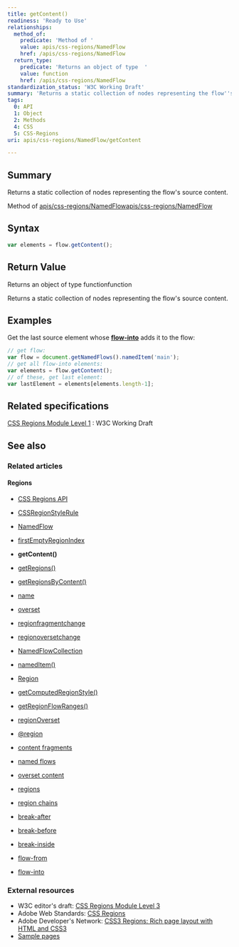 ```yaml
---
title: getContent()
readiness: 'Ready to Use'
relationships:
  method_of:
    predicate: 'Method of '
    value: apis/css-regions/NamedFlow
    href: /apis/css-regions/NamedFlow
  return_type:
    predicate: 'Returns an object of type  '
    value: function
    href: /apis/css-regions/NamedFlow
standardization_status: 'W3C Working Draft'
summary: 'Returns a static collection of nodes representing the flow''s source content.'
tags:
  0: API
  1: Object
  2: Methods
  4: CSS
  5: CSS-Regions
uri: apis/css-regions/NamedFlow/getContent

---
```

## <span>Summary</span>

Returns a static collection of nodes representing the flow's source content.

Method of [apis/css-regions/NamedFlow](/apis/css-regions/NamedFlow)[apis/css-regions/NamedFlow](/apis/css-regions/NamedFlow)

## <span>Syntax</span>

``` js
var elements = flow.getContent();
```

## <span>Return Value</span>

Returns an object of type functionfunction

Returns a static collection of nodes representing the flow's source content.

## <span>Examples</span>

Get the last source element whose [**flow-into**](/css/properties/flow-into) adds it to the flow:

``` js
// get flow:
var flow = document.getNamedFlows().namedItem('main');
// get all flow-into elements:
var elements = flow.getContent();
// of these, get last element:
var lastElement = elements[elements.length-1];
```

## <span>Related specifications</span>

[CSS Regions Module Level 1](http://www.w3.org/TR/css3-regions/)
:   W3C Working Draft

## <span>See also</span>

### <span>Related articles</span>

#### <span>Regions</span>

-   [CSS Regions API](/apis/css-regions)

-   [CSSRegionStyleRule](/apis/css-regions/CSSRegionStyleRule)

-   [NamedFlow](/apis/css-regions/NamedFlow)

-   [firstEmptyRegionIndex](/apis/css-regions/NamedFlow/firstEmptyRegionIndex)

-   **getContent()**

-   [getRegions()](/apis/css-regions/NamedFlow/getRegions)

-   [getRegionsByContent()](/apis/css-regions/NamedFlow/getRegionsByContent)

-   [name](/apis/css-regions/NamedFlow/name)

-   [overset](/apis/css-regions/NamedFlow/overset)

-   [regionfragmentchange](/apis/css-regions/NamedFlow/regionfragmentchange)

-   [regionoversetchange](/apis/css-regions/NamedFlow/regionoversetchange)

-   [NamedFlowCollection](/apis/css-regions/NamedFlowCollection)

-   [namedItem()](/apis/css-regions/NamedFlowCollection/namedItem)

-   [Region](/apis/css-regions/Region)

-   [getComputedRegionStyle()](/apis/css-regions/Region/getComputedRegionStyle)

-   [getRegionFlowRanges()](/apis/css-regions/Region/getRegionFlowRanges)

-   [regionOverset](/apis/css-regions/Region/regionOverset)

-   [@region](/css/atrules/@region)

-   [content fragments](/css/concepts/fragment)

-   [named flows](/css/concepts/named_flow)

-   [overset content](/css/concepts/overset)

-   [regions](/css/concepts/region)

-   [region chains](/css/concepts/region_chain)

-   [break-after](/css/properties/break-after)

-   [break-before](/css/properties/break-before)

-   [break-inside](/css/properties/break-inside)

-   [flow-from](/css/properties/flow-from)

-   [flow-into](/css/properties/flow-into)

### <span>External resources</span>

-   W3C editor's draft: [CSS Regions Module Level 3](http://dev.w3.org/csswg/css3-regions/)
-   Adobe Web Standards: [CSS Regions](http://html.adobe.com/webstandards/cssregions)
-   Adobe Developer's Network: [CSS3 Regions: Rich page layout with HTML and CSS3](http://www.adobe.com/devnet/html5/articles/css3-regions.html)
-   [Sample pages](http://adobe.github.com/web-platform/samples/css-regions)
